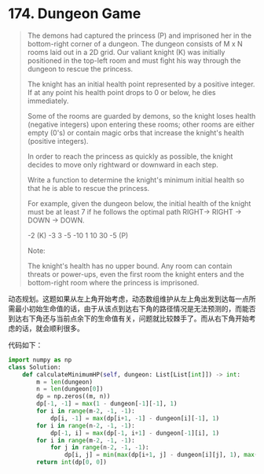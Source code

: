 # 174. Dungeon Game

> The demons had captured the princess (P) and imprisoned her in the bottom-right corner of a dungeon. The dungeon consists of M x N rooms laid out in a 2D grid. Our valiant knight (K) was initially positioned in the top-left room and must fight his way through the dungeon to rescue the princess.
>
> The knight has an initial health point represented by a positive integer. If at any point his health point drops to 0 or below, he dies immediately.
>
> Some of the rooms are guarded by demons, so the knight loses health (negative integers) upon entering these rooms; other rooms are either empty (0's) or contain magic orbs that increase the knight's health (positive integers).
>
> In order to reach the princess as quickly as possible, the knight decides to move only rightward or downward in each step.
>
>  
>
> Write a function to determine the knight's minimum initial health so that he is able to rescue the princess.
>
> For example, given the dungeon below, the initial health of the knight must be at least 7 if he follows the optimal path RIGHT-> RIGHT -> DOWN -> DOWN.
>
> -2 (K)	-3	3
> -5	-10	1
> 10	30	-5 (P)
>
>
> Note:
>
> The knight's health has no upper bound.
> Any room can contain threats or power-ups, even the first room the knight enters and the bottom-right room where the princess is imprisoned.

动态规划。这题如果从左上角开始考虑，动态数组维护从左上角出发到达每一点所需最小初始生命值的话，由于从该点到达右下角的路径情况是无法预测的，而能否到达右下角还与当前点余下的生命值有关，问题就比较棘手了。而从右下角开始考虑的话，就会顺利很多。

代码如下：

```python
import numpy as np
class Solution:
    def calculateMinimumHP(self, dungeon: List[List[int]]) -> int:
        m = len(dungeon)
        n = len(dungeon[0])
        dp = np.zeros((m, n))
        dp[-1, -1] = max(1 - dungeon[-1][-1], 1)
        for i in range(m-2, -1, -1):
            dp[i, -1] = max(dp[i+1, -1] - dungeon[i][-1], 1)
        for i in range(n-2, -1, -1):
            dp[-1, i] = max(dp[-1, i+1] - dungeon[-1][i], 1)
        for i in range(m-2, -1, -1):
            for j in range(n-2, -1, -1):
                dp[i, j] = min(max(dp[i+1, j] - dungeon[i][j], 1), max(dp[i, j+1] - dungeon[i][j], 1))
        return int(dp[0, 0])
```

